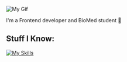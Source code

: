 

![My Gif](https://media1.giphy.com/media/v1.Y2lkPTc5MGI3NjExNjFtNzJjYWhvMzczNnJrb2czbmxjd2w0bGF6a3A1NjVzdTI2cWR2cyZlcD12MV9pbnRlcm5hbF9naWZfYnlfaWQmY3Q9Zw/xTiIzJSKB4l7xTouE8/giphy.webp)

<p>I'm a Frontend developer and BioMed student 🖤</p>

## Stuff I Know:

<p align="left">
  <a href="https://skillicons.dev">
    <img src="https://skillicons.dev/icons?i=react,nextjs,js,ts,git,figma,mysql,r,py" alt="My Skills" />
  </a>
</p>
